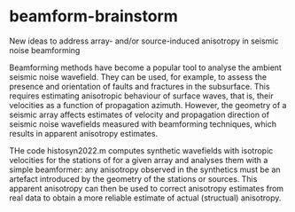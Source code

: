 # beamform-brainstorm
New ideas to address array- and/or source-induced anisotropy in seismic noise beamforming

Beamforming methods have become a popular tool to analyse the ambient seismic noise wavefield. They can be used, for example, to assess the presence and orientation of faults and fractures in the subsurface. This requires estimating anisotropic behaviour of surface waves, that is, their velocities as a function of propagation azimuth. However, the geometry of a seismic array affects estimates of velocity and propagation direction of seismic noise wavefields measured with beamforming techniques, which results in apparent anisotropy estimates. 

THe code histosyn2022.m computes synthetic wavefields with isotropic velocities for the stations of for a given array and analyses them with a simple beamformer: any anisotropy observed in the synthetics must be an artefact introduced by the geometry of the stations or sources. This apparent anisotropy can then be used to correct anisotropy estimates from real data to obtain a more reliable estimate of actual (structual) anisotropy.
